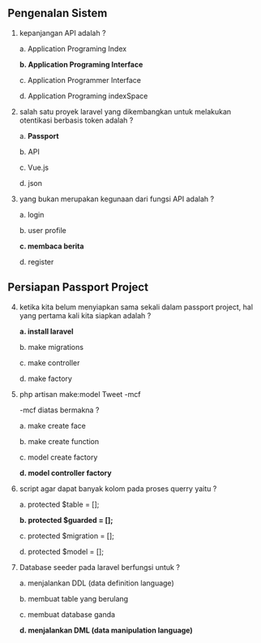 ## Pengenalan Sistem
1. kepanjangan API adalah ?
   
   a. Application Programing Index
   
   **b. Application Programing Interface**
   
   c. Application Programmer Interface
   
   d. Application Programing indexSpace
  
2. salah satu proyek laravel yang dikembangkan untuk melakukan otentikasi berbasis token adalah ?
   
   a. **Passport**
   
   b. API
   
   c. Vue.js
   
   d. json

3. yang bukan merupakan kegunaan dari fungsi API adalah ?
   
   a. login
   
   b. user profile
   
   **c. membaca berita**
   
   d. register
   
## Persiapan Passport Project
4. ketika kita belum menyiapkan sama sekali dalam passport project, hal yang pertama kali kita siapkan adalah ?
   
   **a. install laravel**
   
   b. make migrations
   
   c. make controller
   
   d. make factory

5. php artisan make:model Tweet -mcf

   -mcf diatas bermakna ?
   
   a. make create face
   
   b. make create function
   
   c. model create factory
   
   **d. model controller factory**

6. script agar dapat banyak kolom pada proses querry yaitu ?

   a. protected $table = [];
   
   **b. protected $guarded = [];**
   
   c. protected $migration = [];
   
   d. protected $model = [];

7. Database seeder pada laravel berfungsi untuk ?
   
   a. menjalankan DDL (data definition language)
   
   b. membuat table yang berulang
   
   c. membuat database ganda
   
   **d. menjalankan DML (data manipulation language)**

